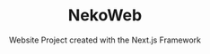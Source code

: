 <h1 align="center">
NekoWeb
</h1>

<p align="center">
Website Project created with the Next.js Framework
<p/>

